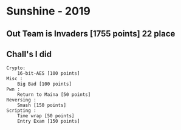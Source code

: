 # Sunshine - 2019 
## Out Team is Invaders [1755 points] 22 place

## Chall's I did
```
Crypto:
    16-bit-AES [100 points]
Misc :
    Big Bad [100 points]
Pwn :
    Return to Maina [50 points]
Reversing :
    Smash [150 points]
Scripting :
    Time wrap [50 points]
    Entry Exam [150 points]
```
